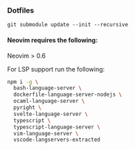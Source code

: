 ### Dotfiles

```
git submodule update --init --recursive
```

#### Neovim requires the following:

Neovim > 0.6

For LSP support run the following:

```bash
npm i -g \
  bash-language-server \
  dockerfile-language-server-nodejs \
  ocaml-language-server \
  pyright \
  svelte-language-server \
  typescript \
  typescript-language-server \
  vim-language-server \
  vscode-langservers-extracted
```
